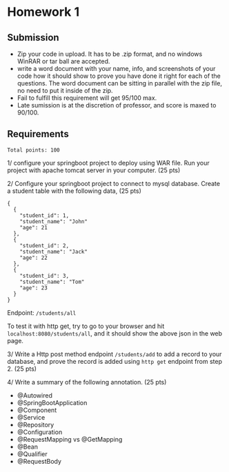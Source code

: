 # Homework 1

## Submission

* Zip your code in upload. It has to be .zip format, and no windows WinRAR or tar ball are accepted. 
* write a word document with your name, info, and screenshots of your code how it should show to prove you have done it right for each of the questions. The word document can be sitting in parallel with the zip file, no need to put it inside of the zip.
* Fail to fulfill this requirement will get 95/100 max.
* Late sumission is at the discretion of professor, and score is maxed to 90/100.

## Requirements

`Total points: 100`

1/ configure your springboot project to deploy using WAR file. 
Run your project with apache tomcat server in your computer. (25 pts)

2/ Configure your springboot project to connect to mysql database. Create a student table with the following data, (25 pts)

```
{
  {
    "student_id": 1,
    "student_name": "John"
    "age": 21
  },
  {
    "student_id": 2,
    "student_name": "Jack"
    "age": 22
  },
  {
    "student_id": 3,
    "student_name": "Tom"
    "age": 23
  }
}
```

Endpoint: `/students/all`

To test it with http get, try to go to your browser and hit `localhost:8080/students/all`, and it should show the above json in the web page.

3/ Write a Http post method endpoint `/students/add` to add a record to your database, and prove the record is added using `http get` endpoint from step 2. (25 pts)

4/ Write a summary of the following annotation. (25 pts)

- @Autowired
- @SpringBootApplication
- @Component
- @Service
- @Repository
- @Configuration
- @RequestMapping vs @GetMapping
- @Bean
- @Qualifier
- @RequestBody

